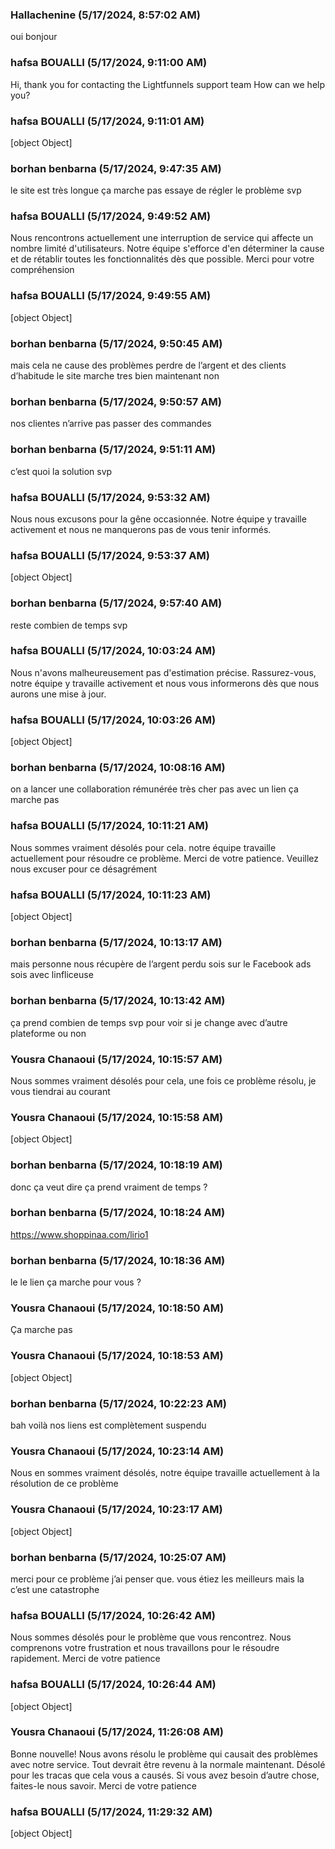### Hallachenine (5/17/2024, 8:57:02 AM)

oui bonjour

### hafsa BOUALLI (5/17/2024, 9:11:00 AM)

Hi, thank you for contacting the Lightfunnels support team
How can we help you?

### hafsa BOUALLI (5/17/2024, 9:11:01 AM)

[object Object]

### borhan benbarna (5/17/2024, 9:47:35 AM)

le site est très longue ça marche pas essaye de régler le problème svp

### hafsa BOUALLI (5/17/2024, 9:49:52 AM)

Nous rencontrons actuellement une interruption de service qui affecte un nombre limité d'utilisateurs. Notre équipe s'efforce d'en déterminer la cause et de rétablir toutes les fonctionnalités dès que possible.
Merci pour votre compréhension

### hafsa BOUALLI (5/17/2024, 9:49:55 AM)

[object Object]

### borhan benbarna (5/17/2024, 9:50:45 AM)

mais cela ne cause des problèmes perdre de l’argent et des clients d’habitude le site marche tres bien maintenant non

### borhan benbarna (5/17/2024, 9:50:57 AM)

nos clientes n’arrive pas passer des commandes

### borhan benbarna (5/17/2024, 9:51:11 AM)

c’est quoi la solution svp

### hafsa BOUALLI (5/17/2024, 9:53:32 AM)

Nous nous excusons pour la gêne occasionnée. Notre équipe y travaille activement et nous ne manquerons pas de vous tenir informés.

### hafsa BOUALLI (5/17/2024, 9:53:37 AM)

[object Object]

### borhan benbarna (5/17/2024, 9:57:40 AM)

reste combien de temps svp

### hafsa BOUALLI (5/17/2024, 10:03:24 AM)

Nous n'avons malheureusement pas d'estimation précise. Rassurez-vous, notre équipe y travaille activement et nous vous informerons dès que nous aurons une mise à jour.

### hafsa BOUALLI (5/17/2024, 10:03:26 AM)

[object Object]

### borhan benbarna (5/17/2024, 10:08:16 AM)

on a lancer une collaboration rémunérée très cher pas avec un lien ça marche pas

### hafsa BOUALLI (5/17/2024, 10:11:21 AM)

Nous sommes vraiment désolés pour cela. notre équipe travaille actuellement pour résoudre ce problème. Merci de votre patience.
Veuillez nous excuser pour ce désagrément

### hafsa BOUALLI (5/17/2024, 10:11:23 AM)

[object Object]

### borhan benbarna (5/17/2024, 10:13:17 AM)

mais personne nous récupère de l’argent perdu sois sur le Facebook ads sois avec linfliceuse

### borhan benbarna (5/17/2024, 10:13:42 AM)

ça prend combien de temps svp pour voir si je change avec d’autre plateforme ou non

### Yousra Chanaoui (5/17/2024, 10:15:57 AM)

Nous sommes vraiment désolés pour cela, une fois ce problème résolu, je vous tiendrai au courant

### Yousra Chanaoui (5/17/2024, 10:15:58 AM)

[object Object]

### borhan benbarna (5/17/2024, 10:18:19 AM)

donc ça veut dire ça prend vraiment de temps ?

### borhan benbarna (5/17/2024, 10:18:24 AM)

https://www.shoppinaa.com/lirio1

### borhan benbarna (5/17/2024, 10:18:36 AM)

le le lien ça marche pour vous ?

### Yousra Chanaoui (5/17/2024, 10:18:50 AM)

Ça marche pas

### Yousra Chanaoui (5/17/2024, 10:18:53 AM)

[object Object]

### borhan benbarna (5/17/2024, 10:22:23 AM)

bah voilà nos liens est complètement suspendu

### Yousra Chanaoui (5/17/2024, 10:23:14 AM)

Nous en sommes vraiment désolés, notre équipe travaille actuellement à la résolution de ce problème

### Yousra Chanaoui (5/17/2024, 10:23:17 AM)

[object Object]

### borhan benbarna (5/17/2024, 10:25:07 AM)

merci pour ce problème j’ai penser que. vous étiez les meilleurs mais la c’est une catastrophe

### hafsa BOUALLI (5/17/2024, 10:26:42 AM)

Nous sommes désolés pour le problème que vous rencontrez. Nous comprenons votre frustration et nous travaillons pour le résoudre rapidement. Merci de votre patience

### hafsa BOUALLI (5/17/2024, 10:26:44 AM)

[object Object]

### Yousra Chanaoui (5/17/2024, 11:26:08 AM)

Bonne nouvelle! Nous avons résolu le problème qui causait des problèmes avec notre service. Tout devrait être revenu à la normale maintenant. Désolé pour les tracas que cela vous a causés. Si vous avez besoin d’autre chose, faites-le nous savoir. Merci de votre patience

### hafsa BOUALLI (5/17/2024, 11:29:32 AM)

[object Object]
